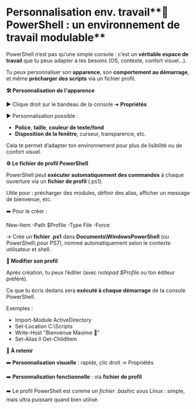 # Personnalisation env. travail**🎨 PowerShell : un environnement de travail modulable**

PowerShell n’est pas qu’une simple console : c’est un **véritable espace de travail** que tu peux adapter à tes besoins (OS, contexte, confort visuel...).

Tu peux personnaliser son **apparence**, son **comportement au démarrage**, et même **précharger des scripts** via un fichier profil.



**🛠️ Personnalisation de l'apparence**

▶️ Clique droit sur le bandeau de la console ➜ **Propriétés**

▶️ Personnalisation possible :

- **Police**, **taille**, **couleur de texte/fond**
- **Disposition de la fenêtre**, curseur, transparence, etc.

Cela te permet d’adapter ton environnement pour plus de lisibilité ou de confort visuel.



**⚙️ Le fichier de profil PowerShell**

PowerShell peut **exécuter automatiquement des commandes** à chaque ouverture via un **fichier de profil** (.ps1).

Utile pour : précharger des modules, définir des alias, afficher un message de bienvenue, etc.

➡️ Pour le créer :

New-Item -Path $Profile -Type File -Force

→ Crée un **fichier .ps1** dans **Documents\WindowsPowerShell** (ou PowerShell\ pour PS7), nommé automatiquement selon le contexte utilisateur et shell.



**📝 Modifier son profil**

Après création, tu peux l’éditer (avec *notepad $Profile* ou ton éditeur préféré).

Ce que tu écris dedans sera **exécuté à chaque démarrage** de ta console PowerShell.

Exemples :

- Import-Module ActiveDirectory
- Set-Location C:\Scripts
- Write-Host "Bienvenue Maxime 👋"
- Set-Alias ll Get-ChildItem



**🧠 À retenir**

➡️ **Personnalisation visuelle** : rapide, clic droit → Propriétés

➡️ **Personnalisation fonctionnelle** : via **fichier de profil**

➡️ Le profil PowerShell est comme un *fichier .bashrc* sous Linux : simple, mais ultra puissant quand bien utilisé.
